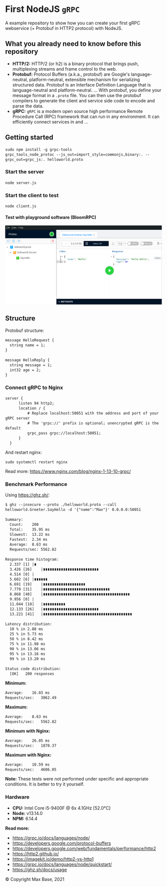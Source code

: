 # First NodeJS `gRPC`

A example repository to show how you can create your first gRPC webservice (+ Protobuf in HTTP2 protocol) with NodeJS.

## What you already need to know before this repository

- **HTTP/2:** HTTP/2 (or h2) is a binary protocol that brings push, multiplexing streams and frame control to the web.
- **Protobuf:** Protocol Buffers (a.k.a., protobuf) are Google's language-neutral, platform-neutral, extensible mechanism for serializing structured data. Protobuf is an Interface Definition Language that is language-neutral and platform-neutral. ... With protobuf, you define your message format in a `.proto` file. You can then use the protobuf compilers to generate the client and service side code to encode and parse the data.
- **gRPC:** `gRPC` is a modern open source high performance Remote Procedure Call (RPC) framework that can run in any environment. It can efficiently connect services in and ...

## Getting started

```
sudo npm install -g grpc-tools
grpc_tools_node_protoc --js_out=import_style=commonjs,binary:. --grpc_out=grpc_js:. helloworld.proto
```

### Start the server

```
node server.js
```

### Start the client to test

```
node client.js
```

#### Test with playground software (BloomRPC)

![BloomRPC - first nodejs grpc](preview.png)

## Structure

Protobuf structure:

```
message HelloRequest {
  string name = 1;
}

message HelloReply {
  string message = 1;
  int32 age = 2;
}
```
### Connect gRPC to Nginx

```
server {
      listen 94 http2;
      location / {
          # Replace localhost:50051 with the address and port of your gRPC server
          # The 'grpc://' prefix is optional; unencrypted gRPC is the default
          grpc_pass grpc://localhost:50051;
      }
  }
```

And restart nginx:

```
sudo systemctl restart nginx
```

Read more: https://www.nginx.com/blog/nginx-1-13-10-grpc/
    
### Benchmark Performance

Using https://ghz.sh/:
```
$ ghz --insecure --proto ./helloworld.proto --call helloworld.Greeter.SayHello -d '{"name":"Max"}' 0.0.0.0:50051

Summary:
  Count:	200
  Total:	35.95 ms
  Slowest:	13.22 ms
  Fastest:	2.34 ms
  Average:	8.63 ms
  Requests/sec:	5562.82

Response time histogram:
  2.337 [1]	|∎
  3.426 [26]	|∎∎∎∎∎∎∎∎∎∎∎∎∎∎∎∎∎∎∎∎∎∎∎∎∎
  4.514 [0]	|
  5.602 [6]	|∎∎∎∎∎∎
  6.691 [19]	|∎∎∎∎∎∎∎∎∎∎∎∎∎∎∎∎∎∎∎
  7.779 [31]	|∎∎∎∎∎∎∎∎∎∎∎∎∎∎∎∎∎∎∎∎∎∎∎∎∎∎∎∎∎∎
  8.868 [40]	|∎∎∎∎∎∎∎∎∎∎∎∎∎∎∎∎∎∎∎∎∎∎∎∎∎∎∎∎∎∎∎∎∎∎∎∎∎∎∎
  9.956 [0]	|
  11.044 [10]	|∎∎∎∎∎∎∎∎∎∎
  12.133 [26]	|∎∎∎∎∎∎∎∎∎∎∎∎∎∎∎∎∎∎∎∎∎∎∎∎∎
  13.221 [41]	|∎∎∎∎∎∎∎∎∎∎∎∎∎∎∎∎∎∎∎∎∎∎∎∎∎∎∎∎∎∎∎∎∎∎∎∎∎∎∎∎

Latency distribution:
  10 % in 2.88 ms 
  25 % in 5.73 ms 
  50 % in 8.42 ms 
  75 % in 11.98 ms 
  90 % in 13.06 ms 
  95 % in 13.16 ms 
  99 % in 13.20 ms 

Status code distribution:
  [OK]   200 responses   
```

**Minimum:**
```
Average:	16.03 ms
Requests/sec:	3062.49
```

**Maximum:**
```
Average:	8.63 ms
Requests/sec:	5562.82
```

**Minimum with Nginx:**
```
Average:	26.05 ms
Requests/sec:	1870.37
```

**Maximum with Nginx:**
```
Average:	10.59 ms
Requests/sec:	4606.05
```

**Note:** These tests were not performed under specific and appropriate conditions. It is better to try it yourself.

### Hardware

- **CPU:** Intel Core i5-9400F @ 6x 4.1GHz [52.0°C]
- **Node:** v13.14.0
- **NPM:** 6.14.4

**Read more:**
- https://grpc.io/docs/languages/node/
- https://developers.google.com/protocol-buffers
- https://developers.google.com/web/fundamentals/performance/http2
- https://http2.github.io/
- https://imagekit.io/demo/http2-vs-http1
- https://grpc.io/docs/languages/node/quickstart/
- https://ghz.sh/docs/usage

© Copyright Max Base, 2021
